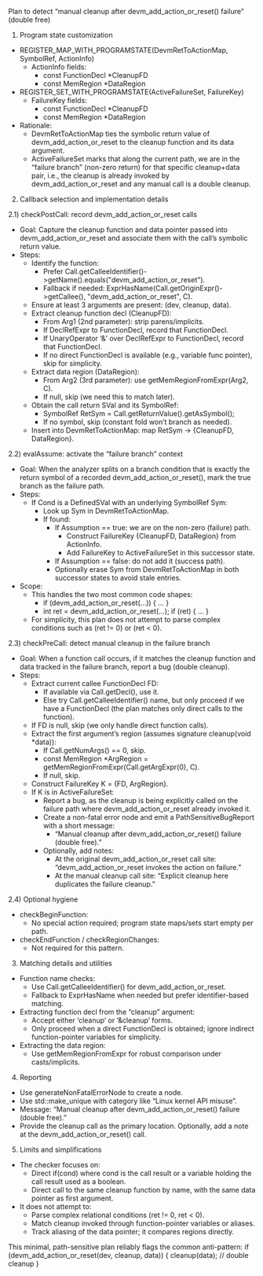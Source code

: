 Plan to detect “manual cleanup after devm_add_action_or_reset() failure” (double free)

1) Program state customization
- REGISTER_MAP_WITH_PROGRAMSTATE(DevmRetToActionMap, SymbolRef, ActionInfo)
  - ActionInfo fields:
    - const FunctionDecl *CleanupFD
    - const MemRegion *DataRegion
- REGISTER_SET_WITH_PROGRAMSTATE(ActiveFailureSet, FailureKey)
  - FailureKey fields:
    - const FunctionDecl *CleanupFD
    - const MemRegion *DataRegion
- Rationale:
  - DevmRetToActionMap ties the symbolic return value of devm_add_action_or_reset to the cleanup function and its data argument.
  - ActiveFailureSet marks that along the current path, we are in the “failure branch” (non-zero return) for that specific cleanup+data pair, i.e., the cleanup is already invoked by devm_add_action_or_reset and any manual call is a double cleanup.

2) Callback selection and implementation details

2.1) checkPostCall: record devm_add_action_or_reset calls
- Goal: Capture the cleanup function and data pointer passed into devm_add_action_or_reset and associate them with the call’s symbolic return value.
- Steps:
  - Identify the function:
    - Prefer Call.getCalleeIdentifier()->getName().equals("devm_add_action_or_reset").
    - Fallback if needed: ExprHasName(Call.getOriginExpr()->getCallee(), "devm_add_action_or_reset", C).
  - Ensure at least 3 arguments are present: (dev, cleanup, data).
  - Extract cleanup function decl (CleanupFD):
    - From Arg1 (2nd parameter): strip parens/implicits.
    - If DeclRefExpr to FunctionDecl, record that FunctionDecl.
    - If UnaryOperator ‘&’ over DeclRefExpr to FunctionDecl, record that FunctionDecl.
    - If no direct FunctionDecl is available (e.g., variable func pointer), skip for simplicity.
  - Extract data region (DataRegion):
    - From Arg2 (3rd parameter): use getMemRegionFromExpr(Arg2, C).
    - If null, skip (we need this to match later).
  - Obtain the call return SVal and its SymbolRef:
    - SymbolRef RetSym = Call.getReturnValue().getAsSymbol();
    - If no symbol, skip (constant fold won’t branch as needed).
  - Insert into DevmRetToActionMap: map RetSym -> {CleanupFD, DataRegion}.

2.2) evalAssume: activate the “failure branch” context
- Goal: When the analyzer splits on a branch condition that is exactly the return symbol of a recorded devm_add_action_or_reset(), mark the true branch as the failure path.
- Steps:
  - If Cond is a DefinedSVal with an underlying SymbolRef Sym:
    - Look up Sym in DevmRetToActionMap.
    - If found:
      - If Assumption == true: we are on the non-zero (failure) path.
        - Construct FailureKey {CleanupFD, DataRegion} from ActionInfo.
        - Add FailureKey to ActiveFailureSet in this successor state.
      - If Assumption == false: do not add it (success path).
      - Optionally erase Sym from DevmRetToActionMap in both successor states to avoid stale entries.
- Scope:
  - This handles the two most common code shapes:
    - if (devm_add_action_or_reset(...)) { ... }
    - int ret = devm_add_action_or_reset(...); if (ret) { ... }
  - For simplicity, this plan does not attempt to parse complex conditions such as (ret != 0) or (ret < 0).

2.3) checkPreCall: detect manual cleanup in the failure branch
- Goal: When a function call occurs, if it matches the cleanup function and data tracked in the failure branch, report a bug (double cleanup).
- Steps:
  - Extract current callee FunctionDecl FD:
    - If available via Call.getDecl(), use it.
    - Else try Call.getCalleeIdentifier() name, but only proceed if we have a FunctionDecl (the plan matches only direct calls to the function).
  - If FD is null, skip (we only handle direct function calls).
  - Extract the first argument’s region (assumes signature cleanup(void *data)):
    - If Call.getNumArgs() == 0, skip.
    - const MemRegion *ArgRegion = getMemRegionFromExpr(Call.getArgExpr(0), C).
    - If null, skip.
  - Construct FailureKey K = {FD, ArgRegion}.
  - If K is in ActiveFailureSet:
    - Report a bug, as the cleanup is being explicitly called on the failure path where devm_add_action_or_reset already invoked it.
    - Create a non-fatal error node and emit a PathSensitiveBugReport with a short message:
      - “Manual cleanup after devm_add_action_or_reset() failure (double free).”
    - Optionally, add notes:
      - At the original devm_add_action_or_reset call site: “devm_add_action_or_reset invokes the action on failure.”
      - At the manual cleanup call site: “Explicit cleanup here duplicates the failure cleanup.”

2.4) Optional hygiene
- checkBeginFunction:
  - No special action required; program state maps/sets start empty per path.
- checkEndFunction / checkRegionChanges:
  - Not required for this pattern.

3) Matching details and utilities

- Function name checks:
  - Use Call.getCalleeIdentifier() for devm_add_action_or_reset.
  - Fallback to ExprHasName when needed but prefer identifier-based matching.
- Extracting function decl from the “cleanup” argument:
  - Accept either ‘cleanup’ or ‘&cleanup’ forms.
  - Only proceed when a direct FunctionDecl is obtained; ignore indirect function-pointer variables for simplicity.
- Extracting the data region:
  - Use getMemRegionFromExpr for robust comparison under casts/implicits.

4) Reporting
- Use generateNonFatalErrorNode to create a node.
- Use std::make_unique<PathSensitiveBugReport> with category like “Linux kernel API misuse”.
- Message: “Manual cleanup after devm_add_action_or_reset() failure (double free).”
- Provide the cleanup call as the primary location. Optionally, add a note at the devm_add_action_or_reset() call.

5) Limits and simplifications
- The checker focuses on:
  - Direct if(cond) where cond is the call result or a variable holding the call result used as a boolean.
  - Direct call to the same cleanup function by name, with the same data pointer as first argument.
- It does not attempt to:
  - Parse complex relational conditions (ret != 0, ret < 0).
  - Match cleanup invoked through function-pointer variables or aliases.
  - Track aliasing of the data pointer; it compares regions directly.

This minimal, path-sensitive plan reliably flags the common anti-pattern:
if (devm_add_action_or_reset(dev, cleanup, data)) {
    cleanup(data); // double cleanup
}
